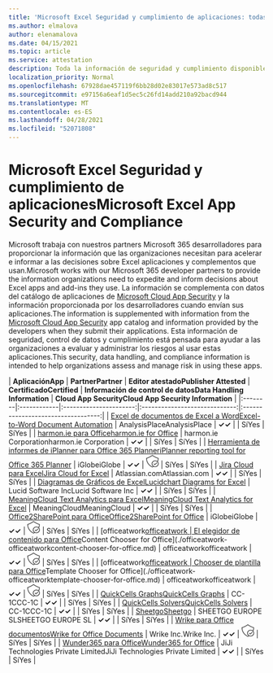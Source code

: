 ```yaml
---
title: 'Microsoft Excel Seguridad y cumplimiento de aplicaciones: todas las aplicaciones'
ms.author: elmalova
author: elenamalova
ms.date: 04/15/2021
ms.topic: article
ms.service: attestation
description: Toda la información de seguridad y cumplimiento disponible para todas Microsoft Excel aplicaciones.
localization_priority: Normal
ms.openlocfilehash: 67928dae457119f6bb28d02e83017e573ad8c517
ms.sourcegitcommit: e97156a6eaf1d5ec5c26fd14add210a92bacd944
ms.translationtype: MT
ms.contentlocale: es-ES
ms.lasthandoff: 04/28/2021
ms.locfileid: "52071808"
---
```

# <a name="microsoft-excel-app-security-and-compliance"></a><span data-ttu-id="24622-103">Microsoft Excel Seguridad y cumplimiento de aplicaciones</span><span class="sxs-lookup"><span data-stu-id="24622-103">Microsoft Excel App Security and Compliance</span></span>

<span data-ttu-id="24622-104">Microsoft trabaja con nuestros partners Microsoft 365 desarrolladores para proporcionar la información que las organizaciones necesitan para acelerar e informar a las decisiones sobre Excel aplicaciones y complementos que usan.</span><span class="sxs-lookup"><span data-stu-id="24622-104">Microsoft works with our Microsoft 365 developer partners to provide the information organizations need to expedite and inform decisions about Excel apps and add-ins they use.</span></span> <span data-ttu-id="24622-105">La información se complementa con datos del catálogo de aplicaciones de [Microsoft Cloud App Security](https://www.microsoft.com/en-us/enterprise-mobility-security/cloud-app-security) y la información proporcionada por los desarrolladores cuando envían sus aplicaciones.</span><span class="sxs-lookup"><span data-stu-id="24622-105">The information is supplemented with information from the [Microsoft Cloud App Security](https://www.microsoft.com/en-us/enterprise-mobility-security/cloud-app-security) app catalog and information provided by the developers when they submit their applications.</span></span> <span data-ttu-id="24622-106">Esta información de seguridad, control de datos y cumplimiento está pensada para ayudar a las organizaciones a evaluar y administrar los riesgos al usar estas aplicaciones.</span><span class="sxs-lookup"><span data-stu-id="24622-106">This security, data handling, and compliance information is intended to help organizations assess and manage risk in using these apps.</span></span>

| <span data-ttu-id="24622-107">**Aplicación**</span><span class="sxs-lookup"><span data-stu-id="24622-107">**App**</span></span> | <span data-ttu-id="24622-108">**Partner**</span><span class="sxs-lookup"><span data-stu-id="24622-108">**Partner**</span></span> | <span data-ttu-id="24622-109">**Editor atestado**</span><span class="sxs-lookup"><span data-stu-id="24622-109">**Publisher Attested**</span></span> | <span data-ttu-id="24622-110">**Certificado**</span><span class="sxs-lookup"><span data-stu-id="24622-110">**Certified**</span></span> | <span data-ttu-id="24622-111">**Información de control de datos**</span><span class="sxs-lookup"><span data-stu-id="24622-111">**Data Handling Information**</span></span> | <span data-ttu-id="24622-112">**Cloud App Security**</span><span class="sxs-lookup"><span data-stu-id="24622-112">**Cloud App Security Information**</span></span> |
|:--------|:------------|:----------------------:|:-----------------------------:|:----------------------------------:|
| [<span data-ttu-id="24622-113">Excel de documentos de Excel a Word</span><span class="sxs-lookup"><span data-stu-id="24622-113">Excel-to-Word Document Automation</span></span>](./analysisplace-excel-to-word-document-automation.md) | <span data-ttu-id="24622-114">AnalysisPlace</span><span class="sxs-lookup"><span data-stu-id="24622-114">AnalysisPlace</span></span> | <span data-ttu-id="24622-115">**✓**</span><span class="sxs-lookup"><span data-stu-id="24622-115">**✓**</span></span> |  | <span data-ttu-id="24622-116">Sí</span><span class="sxs-lookup"><span data-stu-id="24622-116">Yes</span></span> | <span data-ttu-id="24622-117">Sí</span><span class="sxs-lookup"><span data-stu-id="24622-117">Yes</span></span> |
| [<span data-ttu-id="24622-118">harmon.ie para Office</span><span class="sxs-lookup"><span data-stu-id="24622-118">harmon.ie for Office</span></span>](./harmonie-corporation-for-office.md) | <span data-ttu-id="24622-119">harmon.ie Corporation</span><span class="sxs-lookup"><span data-stu-id="24622-119">harmon.ie Corporation</span></span> | <span data-ttu-id="24622-120">**✓**</span><span class="sxs-lookup"><span data-stu-id="24622-120">**✓**</span></span> |  | <span data-ttu-id="24622-121">Sí</span><span class="sxs-lookup"><span data-stu-id="24622-121">Yes</span></span> | <span data-ttu-id="24622-122">Sí</span><span class="sxs-lookup"><span data-stu-id="24622-122">Yes</span></span> |
| [<span data-ttu-id="24622-123">Herramienta de informes de iPlanner para Office 365 Planner</span><span class="sxs-lookup"><span data-stu-id="24622-123">iPlanner reporting tool for Office 365 Planner</span></span>](./iglobe-iplanner-reporting-tool-for-office-365-planner.md) | <span data-ttu-id="24622-124">iGlobe</span><span class="sxs-lookup"><span data-stu-id="24622-124">iGlobe</span></span> | <span data-ttu-id="24622-125">**✓**</span><span class="sxs-lookup"><span data-stu-id="24622-125">**✓**</span></span> | <img alt="Certified application badge" src="../media/certified-badge.png" height="25" width="25" /> | <span data-ttu-id="24622-126">Sí</span><span class="sxs-lookup"><span data-stu-id="24622-126">Yes</span></span> | <span data-ttu-id="24622-127">Sí</span><span class="sxs-lookup"><span data-stu-id="24622-127">Yes</span></span> |
| [<span data-ttu-id="24622-128">Jira Cloud para Excel</span><span class="sxs-lookup"><span data-stu-id="24622-128">Jira Cloud for Excel</span></span>](./atlassiancom-jira-cloud-for-excel.md) | <span data-ttu-id="24622-129">Atlassian.com</span><span class="sxs-lookup"><span data-stu-id="24622-129">Atlassian.com</span></span> | <span data-ttu-id="24622-130">**✓**</span><span class="sxs-lookup"><span data-stu-id="24622-130">**✓**</span></span> |  | <span data-ttu-id="24622-131">Sí</span><span class="sxs-lookup"><span data-stu-id="24622-131">Yes</span></span> | <span data-ttu-id="24622-132">Sí</span><span class="sxs-lookup"><span data-stu-id="24622-132">Yes</span></span> |
| [<span data-ttu-id="24622-133">Diagramas de Gráficos de Excel</span><span class="sxs-lookup"><span data-stu-id="24622-133">Lucidchart Diagrams for Excel</span></span>](./lucid-software-inc-lucidchart-diagrams-for-excel.md) | <span data-ttu-id="24622-134">Lucid Software Inc</span><span class="sxs-lookup"><span data-stu-id="24622-134">Lucid Software Inc</span></span> | <span data-ttu-id="24622-135">**✓**</span><span class="sxs-lookup"><span data-stu-id="24622-135">**✓**</span></span> |  | <span data-ttu-id="24622-136">Sí</span><span class="sxs-lookup"><span data-stu-id="24622-136">Yes</span></span> | <span data-ttu-id="24622-137">Sí</span><span class="sxs-lookup"><span data-stu-id="24622-137">Yes</span></span> |
| [<span data-ttu-id="24622-138">MeaningCloud Text Analytics para Excel</span><span class="sxs-lookup"><span data-stu-id="24622-138">MeaningCloud Text Analytics for Excel</span></span>](./meaningcloud-text-analytics-for-excel.md) | <span data-ttu-id="24622-139">MeaningCloud</span><span class="sxs-lookup"><span data-stu-id="24622-139">MeaningCloud</span></span> | <span data-ttu-id="24622-140">**✓**</span><span class="sxs-lookup"><span data-stu-id="24622-140">**✓**</span></span> |  | <span data-ttu-id="24622-141">Sí</span><span class="sxs-lookup"><span data-stu-id="24622-141">Yes</span></span> | <span data-ttu-id="24622-142">Sí</span><span class="sxs-lookup"><span data-stu-id="24622-142">Yes</span></span> |
| [<span data-ttu-id="24622-143">Office2SharePoint para Office</span><span class="sxs-lookup"><span data-stu-id="24622-143">Office2SharePoint for Office</span></span>](./iglobe-office2sharepoint-for-office.md) | <span data-ttu-id="24622-144">iGlobe</span><span class="sxs-lookup"><span data-stu-id="24622-144">iGlobe</span></span> | <span data-ttu-id="24622-145">**✓**</span><span class="sxs-lookup"><span data-stu-id="24622-145">**✓**</span></span> | <img alt="Certified application badge" src="../media/certified-badge.png" height="25" width="25" /> | <span data-ttu-id="24622-146">Sí</span><span class="sxs-lookup"><span data-stu-id="24622-146">Yes</span></span> | <span data-ttu-id="24622-147">Sí</span><span class="sxs-lookup"><span data-stu-id="24622-147">Yes</span></span> |
| <span data-ttu-id="24622-148">[officeatwork</span><span class="sxs-lookup"><span data-stu-id="24622-148">[officeatwork</span></span> | <span data-ttu-id="24622-149">El elegidor de contenido para Office](./officeatwork-officeatworkcontent-chooser-for-office.md)</span><span class="sxs-lookup"><span data-stu-id="24622-149">Content Chooser for Office](./officeatwork-officeatworkcontent-chooser-for-office.md)</span></span> | <span data-ttu-id="24622-150">officeatwork</span><span class="sxs-lookup"><span data-stu-id="24622-150">officeatwork</span></span> | <span data-ttu-id="24622-151">**✓**</span><span class="sxs-lookup"><span data-stu-id="24622-151">**✓**</span></span> | <img alt="Certified application badge" src="../media/certified-badge.png" height="25" width="25" /> | <span data-ttu-id="24622-152">Sí</span><span class="sxs-lookup"><span data-stu-id="24622-152">Yes</span></span> | <span data-ttu-id="24622-153">Sí</span><span class="sxs-lookup"><span data-stu-id="24622-153">Yes</span></span> |
| <span data-ttu-id="24622-154">[officeatwork</span><span class="sxs-lookup"><span data-stu-id="24622-154">[officeatwork</span></span> | <span data-ttu-id="24622-155">Chooser de plantilla para Office](./officeatwork-officeatworktemplate-chooser-for-office.md)</span><span class="sxs-lookup"><span data-stu-id="24622-155">Template Chooser for Office](./officeatwork-officeatworktemplate-chooser-for-office.md)</span></span> | <span data-ttu-id="24622-156">officeatwork</span><span class="sxs-lookup"><span data-stu-id="24622-156">officeatwork</span></span> | <span data-ttu-id="24622-157">**✓**</span><span class="sxs-lookup"><span data-stu-id="24622-157">**✓**</span></span> | <img alt="Certified application badge" src="../media/certified-badge.png" height="25" width="25" /> | <span data-ttu-id="24622-158">Sí</span><span class="sxs-lookup"><span data-stu-id="24622-158">Yes</span></span> | <span data-ttu-id="24622-159">Sí</span><span class="sxs-lookup"><span data-stu-id="24622-159">Yes</span></span> |
| [<span data-ttu-id="24622-160">QuickCells Graphs</span><span class="sxs-lookup"><span data-stu-id="24622-160">QuickCells Graphs</span></span>](./cc-1c-quickcells-graphs.md) | <span data-ttu-id="24622-161">CC-1C</span><span class="sxs-lookup"><span data-stu-id="24622-161">CC-1C</span></span> | <span data-ttu-id="24622-162">**✓**</span><span class="sxs-lookup"><span data-stu-id="24622-162">**✓**</span></span> |  | <span data-ttu-id="24622-163">Sí</span><span class="sxs-lookup"><span data-stu-id="24622-163">Yes</span></span> | <span data-ttu-id="24622-164">Sí</span><span class="sxs-lookup"><span data-stu-id="24622-164">Yes</span></span> |
| [<span data-ttu-id="24622-165">QuickCells Solvers</span><span class="sxs-lookup"><span data-stu-id="24622-165">QuickCells Solvers</span></span>](./cc-1c-quickcells-solvers.md) | <span data-ttu-id="24622-166">CC-1C</span><span class="sxs-lookup"><span data-stu-id="24622-166">CC-1C</span></span> | <span data-ttu-id="24622-167">**✓**</span><span class="sxs-lookup"><span data-stu-id="24622-167">**✓**</span></span> |  | <span data-ttu-id="24622-168">Sí</span><span class="sxs-lookup"><span data-stu-id="24622-168">Yes</span></span> | <span data-ttu-id="24622-169">Sí</span><span class="sxs-lookup"><span data-stu-id="24622-169">Yes</span></span> |
| [<span data-ttu-id="24622-170">Sheetgo</span><span class="sxs-lookup"><span data-stu-id="24622-170">Sheetgo</span></span>](./sheetgo-europe-sl.md) | <span data-ttu-id="24622-171">SHEETGO EUROPE SL</span><span class="sxs-lookup"><span data-stu-id="24622-171">SHEETGO EUROPE SL</span></span> | <span data-ttu-id="24622-172">**✓**</span><span class="sxs-lookup"><span data-stu-id="24622-172">**✓**</span></span> |  | <span data-ttu-id="24622-173">Sí</span><span class="sxs-lookup"><span data-stu-id="24622-173">Yes</span></span> | <span data-ttu-id="24622-174">Sí</span><span class="sxs-lookup"><span data-stu-id="24622-174">Yes</span></span> |
| [<span data-ttu-id="24622-175">Wrike para Office documentos</span><span class="sxs-lookup"><span data-stu-id="24622-175">Wrike for Office Documents</span></span>](./wrike-inc-for-office-documents.md) | <span data-ttu-id="24622-176">Wrike Inc.</span><span class="sxs-lookup"><span data-stu-id="24622-176">Wrike Inc.</span></span> | <span data-ttu-id="24622-177">**✓**</span><span class="sxs-lookup"><span data-stu-id="24622-177">**✓**</span></span> | <img alt="Certified application badge" src="../media/certified-badge.png" height="25" width="25" /> | <span data-ttu-id="24622-178">Sí</span><span class="sxs-lookup"><span data-stu-id="24622-178">Yes</span></span> | <span data-ttu-id="24622-179">Sí</span><span class="sxs-lookup"><span data-stu-id="24622-179">Yes</span></span> |
| [<span data-ttu-id="24622-180">Wunder365 para Office</span><span class="sxs-lookup"><span data-stu-id="24622-180">Wunder365 for Office</span></span>](./jiji-technologies-private-limited-wunder365-for-office.md) | <span data-ttu-id="24622-181">JiJi Technologies Private Limited</span><span class="sxs-lookup"><span data-stu-id="24622-181">JiJi Technologies Private Limited</span></span> | <span data-ttu-id="24622-182">**✓**</span><span class="sxs-lookup"><span data-stu-id="24622-182">**✓**</span></span> |  | <span data-ttu-id="24622-183">Sí</span><span class="sxs-lookup"><span data-stu-id="24622-183">Yes</span></span> | <span data-ttu-id="24622-184">Sí</span><span class="sxs-lookup"><span data-stu-id="24622-184">Yes</span></span> |
